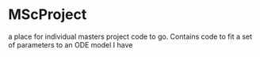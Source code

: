 # MScProject
a place for individual masters project code to go. Contains code to fit a set of parameters to an ODE model I have
